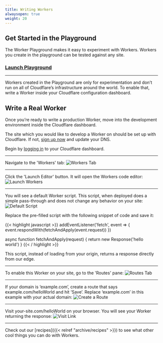 ```yaml
---
title: Writing Workers
alwaysopen: true
weight: 20
---
```


## Get Started in the Playground

The Worker Playground makes it easy to experiment with Workers. Workers you create in the playground can be tested against any site.

### [Launch Playground](https://cloudflareworkers.com/)

---

Workers created in the Playground are only for experimentation and don’t run on all of Cloudflare’s infrastructure around the world. To enable that,
write a Worker inside your Cloudflare configuration dashboard.

## Write a Real Worker

Once you’re ready to write a production Worker, move into the development environment inside the Cloudflare dashboard.

The site which you would like to develop a Worker on should be set up with Cloudflare. If not, [sign up now](https://www.cloudflare.com/) and update your DNS.

Begin by <a href="https://www.cloudflare.com/a/login">logging in</a> to your Cloudflare dashboard.

---

Navigate to the 'Workers' tab:
![Workers Tab](/archive/static/navbar.png)

---

Click the 'Launch Editor' button. It will open the Workers code editor:
![Launch Workers](/archive/static/launch-workers.png)

---

You will see a default Worker script. This script, when deployed does a simple pass-through and does not change any behavior on your site:
![Default Script](/archive/static/default-script.png)

Replace the pre-filled script with the following snippet of code and save it:

{{< highlight javascript >}}
addEventListener('fetch', event => {
  event.respondWith(fetchAndApply(event.request))
})

async function fetchAndApply(request) {
  return new Response('hello world')
}
{{< / highlight >}}

This script, instead of loading from your origin, returns a response directly from our edge.

---

To enable this Worker on your site, go to the 'Routes' pane:
![Routes Tab](/archive/static/routes-tab.png)

---

If your domain is ‘example.com’, create a route that says example.com/helloWorld and hit ‘Save’. Replace ‘example.com’ in this example with your actual domain:
![Create a Route](/archive/static/example-route.png)

---

Visit your-site.com/helloWorld on your browser. You will see your Worker returning the response:
![Visit Link](/archive/static/hello-world.png)

---

Check out our [recipes]({{< relref "archive/recipes" >}}) to see what other cool things you can do with Workers.
